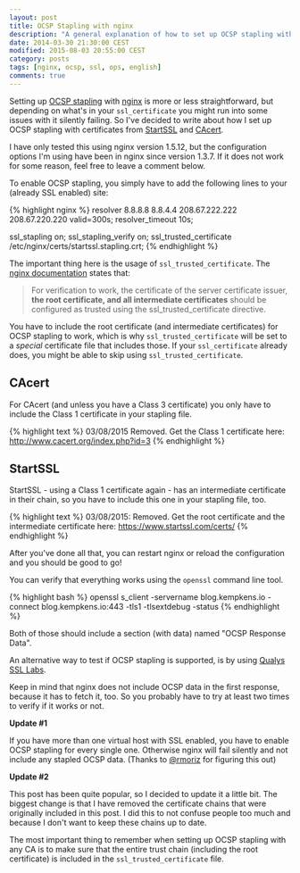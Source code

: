 ```yaml
---
layout: post
title: OCSP Stapling with nginx
description: "A general explanation of how to set up OCSP stapling with nginx."
date: 2014-03-30 21:30:00 CEST
modified: 2015-08-03 20:55:00 CEST
category: posts
tags: [nginx, ocsp, ssl, ops, english]
comments: true
---
```


Setting up [OCSP stapling](https://en.wikipedia.org/wiki/OCSP_stapling) with [nginx](http://nginx.org/) is more or less straightforward, but depending on what's in your `ssl_certificate` you might run into some issues with it silently failing. So I've decided to write about how I set up OCSP stapling with certificates from [StartSSL](https://www.startssl.com/) and [CAcert](http://www.cacert.org/).

I have only tested this using nginx version 1.5.12, but the configuration options I'm using have been in nginx since version 1.3.7. If it does not work for some reason, feel free to leave a comment below.

To enable OCSP stapling, you simply have to add the following lines to your (already SSL enabled) site:

{% highlight nginx %}
resolver                   8.8.8.8 8.8.4.4 208.67.222.222 208.67.220.220 valid=300s;
resolver_timeout           10s;

ssl_stapling               on;
ssl_stapling_verify        on;
ssl_trusted_certificate    /etc/nginx/certs/startssl.stapling.crt;
{% endhighlight %}

The important thing here is the usage of `ssl_trusted_certificate`. The [nginx documentation](http://nginx.org/en/docs/http/ngx_http_ssl_module.html#ssl_stapling_verify) states that:

> For verification to work, the certificate of the server certificate issuer, **the root certificate, and all intermediate certificates** should be configured as trusted using the ssl_trusted_certificate directive.

You have to include the root certificate (and intermediate certificates) for OCSP stapling to work, which is why `ssl_trusted_certificate` will be set to a *special* certificate file that includes those. If your `ssl_certificate` already does, you might be able to skip using `ssl_trusted_certificate`.

## CAcert

For CAcert (and unless you have a Class 3 certificate) you only have to include the Class 1 certificate in your stapling file.

{% highlight text %}
03/08/2015 Removed. Get the Class 1 certificate here: http://www.cacert.org/index.php?id=3
{% endhighlight %}

## StartSSL

StartSSL - using a Class 1 certificate again - has an intermediate certificate in their chain, so you have to include this one in your stapling file, too.

{% highlight text %}
03/08/2015: Removed. Get the root certificate and the intermediate certificate here: https://www.startssl.com/certs/
{% endhighlight %}

After you've done all that, you can restart nginx or reload the configuration and you should be good to go!

You can verify that everything works using the `openssl` command line tool.

{% highlight bash %}
openssl s_client -servername blog.kempkens.io -connect blog.kempkens.io:443 -tls1 -tlsextdebug -status
{% endhighlight %}

Both of those should include a section (with data) named "OCSP Response Data".

An alternative way to test if OCSP stapling is supported, is by using [Qualys SSL Labs](https://www.ssllabs.com/ssltest/).

Keep in mind that nginx does not include OCSP data in the first response, because it has to fetch it, too. So you probably have to try at least two times to verify if it works or not.

**Update #1**

If you have more than one virtual host with SSL enabled, you have to enable OCSP stapling for every single one. Otherwise nginx will fail silently and not include any stapled OCSP data. (Thanks to [@rmoriz](https://roland.io) for figuring this out)

**Update #2**

This post has been quite popular, so I decided to update it a little bit. The biggest change is that I have removed the certificate chains that were originally included in this post. I did this to not confuse people too much and because I don't want to keep these chains up to date.

The most important thing to remember when setting up OCSP stapling with any CA is to make sure that the entire trust chain (including the root certificate) is included in the `ssl_trusted_certificate` file.

